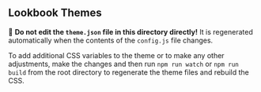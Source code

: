 ## Lookbook Themes

🚨 **Do not edit the `theme.json` file in this directory directly!** It is regenerated automatically when the contents of the `config.js` file changes.

To add additional CSS variables to the theme or to make any other adjustments, make the changes and then run `npm run watch` or `npm run build` from the root directory to regenerate the theme files and rebuild the CSS.